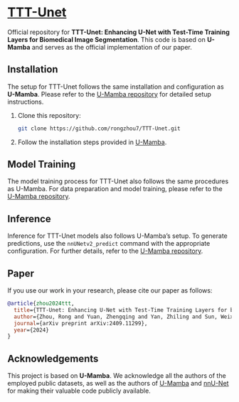 # [TTT-Unet](https://your-link-to-paper-or-project)

Official repository for **TTT-Unet: Enhancing U-Net with Test-Time Training Layers for Biomedical Image Segmentation**. This code is based on **U-Mamba** and serves as the official implementation of our paper.

## Installation 

The setup for TTT-Unet follows the same installation and configuration as **U-Mamba**. Please refer to the [U-Mamba repository](https://github.com/bowang-lab/U-Mamba) for detailed setup instructions.

1. Clone this repository: 
   ```bash
   git clone https://github.com/rongzhou7/TTT-Unet.git
2. Follow the installation steps provided in [U-Mamba](https://github.com/bowang-lab/U-Mamba).

## Model Training

The model training process for TTT-Unet also follows the same procedures as U-Mamba. For data preparation and model training, please refer to the [U-Mamba repository](https://github.com/bowang-lab/U-Mamba).

## Inference

Inference for TTT-Unet models also follows U-Mamba’s setup. To generate predictions, use the `nnUNetv2_predict` command with the appropriate configuration. For further details, refer to the [U-Mamba repository](https://github.com/bowang-lab/U-Mamba).

## Paper

If you use our work in your research, please cite our paper as follows:

```bibtex
@article{zhou2024ttt,
  title={TTT-Unet: Enhancing U-Net with Test-Time Training Layers for biomedical image segmentation},
  author={Zhou, Rong and Yuan, Zhengqing and Yan, Zhiling and Sun, Weixiang and Zhang, Kai and Li, Yiwei and Ye, Yanfang and Li, Xiang and He, Lifang and Sun, Lichao},
  journal={arXiv preprint arXiv:2409.11299},
  year={2024}
}
```

## Acknowledgements

This project is based on **U-Mamba**. We acknowledge all the authors of the employed public datasets, as well as the authors of [U-Mamba](https://github.com/bowang-lab/U-Mamba) and [nnU-Net](https://github.com/MIC-DKFZ/nnUNet) for making their valuable code publicly available.
